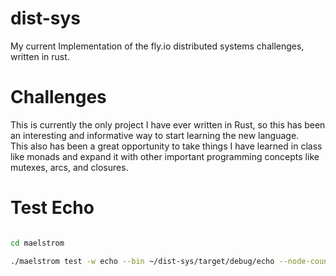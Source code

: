 # dist-sys
My current Implementation of the fly.io distributed systems challenges, written in rust.

# Challenges
This is currently the only project I have ever written in Rust, so this has been an interesting and informative way to start learning the new language.\
This also has been a great opportunity to take things I have learned in class like monads and expand it with other important programming concepts like mutexes, arcs, and closures.

# Test Echo

```bash

cd maelstrom

./maelstrom test -w echo --bin ~/dist-sys/target/debug/echo --node-count 1 --time-limit 10
```
